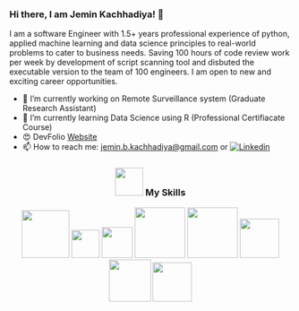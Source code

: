 ### Hi there, I am Jemin Kachhadiya! 👋
I am a software Engineer with 1.5+ years professional experience of python, applied machine learning and data science principles to real-world problems to cater to  business needs. Saving 100 hours of code review work per week by development of script scanning tool and disbuted the executable version to the team of 100 engineers. I am open to new and exciting career opportunities.

- 🔭 I’m currently working on Remote Surveillance system (Graduate Research Assistant)
- 🌱 I’m currently learning Data Science using R (Professional Certifiacate Course)
- 😍 DevFolio [Website](https://jeminkachhadiya.github.io/)
- 📫 How to reach me: jemin.b.kachhadiya@gmail.com or [![Linkedin](https://img.shields.io/badge/linkedin-%230077B5.svg?&style=for-the-badge&logo=linkedin&logoColor=white)](https://www.linkedin.com/in/jemin-kachhadiya-087212143/)<br>

<div align='center'>
<!-- My Skills -->
<h3> <img src="https://media.giphy.com/media/WUlplcMpOCEmTGBtBW/giphy.gif" width="50"> My Skills </h3>     

<img src="https://img.shields.io/badge/python-%233776AB.svg?&style=flat-square&logo=python&logoColor=white" width=85px/>
<img src="https://img.shields.io/badge/R%20-%23323330.svg?&style=for-the-badge&logo=R&logoColor=%23F7DF1E" width= 50px/>
<img src="https://img.shields.io/badge/Java%20-%23563D7C.svg?&style=for-the-badge&logo=Java&logoColor=white" width=55px/>
<img src="https://img.shields.io/badge/opencv-%23white.svg?style=for-the-badge&logo=opencv&logoColor=white" width=90px/>
<img src="https://img.shields.io/badge/mysql-%2300f.svg?style=for-the-badge&logo=mysql&logoColor=white" width=90px/>
<img src="https://img.shields.io/badge/AWS-%23FF9900.svg?style=for-the-badge&logo=amazon-aws&logoColor=white" width=70px/>
<img src="https://img.shields.io/badge/YOLO-%23white.svg?style=for-the-badge&logo=YOLO&logoColor=white" width=75px/>
<img src="https://img.shields.io/badge/GCP-%234285F4.svg?style=for-the-badge&logo=google-cloud&logoColor=white" width=70px/>
</div> 

<!--
**jeminkachhadiya/JeminKachhadiya** is a ✨ _special_ ✨ repository because its `README.md` (this file) appears on your GitHub profile.

Here are some ideas to get you started:
- ⚡ Fun fact: ...
-->
